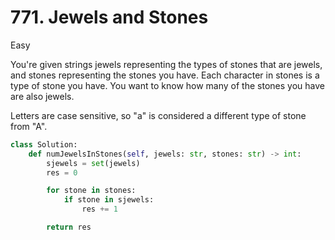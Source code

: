 # 771. Jewels and Stones

Easy

You're given strings jewels representing the types of stones that are jewels, and stones representing the stones you have. Each character in stones is a type of stone you have. You want to know how many of the stones you have are also jewels.

Letters are case sensitive, so "a" is considered a different type of stone from "A".

```python
class Solution:
    def numJewelsInStones(self, jewels: str, stones: str) -> int:
        sjewels = set(jewels)
        res = 0

        for stone in stones:
            if stone in sjewels:
                res += 1

        return res
```
